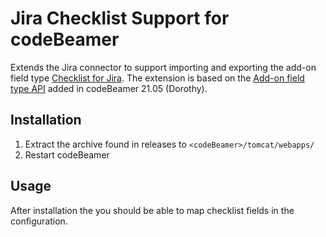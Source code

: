 # Jira Checklist Support for codeBeamer
Extends the Jira connector to support importing and exporting the add-on field type [Checklist for Jira](https://marketplace.atlassian.com/apps/1211562/checklist-for-jira).
The extension is based on the [Add-on field type API](https://codebeamer.com/cb/wiki/13348438) added in codeBeamer 21.05 (Dorothy).

## Installation
1. Extract the archive found in releases to `<codeBeamer>/tomcat/webapps/`
2. Restart codeBeamer

## Usage
After installation the you should be able to map checklist fields in the configuration.
